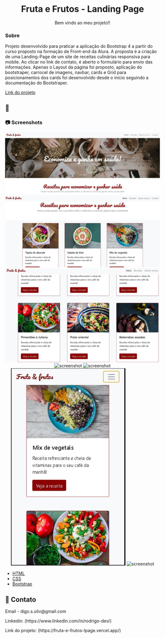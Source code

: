  <div align="center">
<!--   <img src="public/red-flag.png" alt="logo" width="200" height="auto" /> -->
  <h1>Fruta e Frutos - Landing Page</h1>
  
  <p>
    Bem vindo ao meu projeto!! 
  </p>
</div> 
  
  ### Sobre
  
  Projeto desenvolvido para praticar a aplicação do Bootstrap 4 a partir do curso proposto na formação de Front-end da Alura. 
  A proposta é a criação de uma Landing-Page de um site de receitas culinárias responsiva para mobile. Ao clicar no link de contato, é aberto o formulário para envio das informações.
  Apenas o Layout da página foi proposto,
  aplicação do bootstraper, carrocel de imagens, navbar, cards e Grid para posicionamentos dos cards foi desenvolvido desde o início seguindo 
  a documentação do Bootstraper.


    

  
  <a href="https://fruta-e-frutos-lpage.vercel.app/">Link do projeto</a>
<br />
  

<!-- About the Project -->
## :star2:


<!-- Screenshots -->
### :camera: Screenshots


<div align="center"> 
  <img src="https://raw.githubusercontent.com/Rdoliv-19/fruta-e-frutos-lpage/master/src/Cabe%C3%A7alho.JPG" alt="screenshot"/>
  
  <img src="https://raw.githubusercontent.com/Rdoliv-19/fruta-e-frutos-lpage/master/src/In%C3%ADcio%20conte%C3%BAdo%20principal.JPG" alt="screenshot" />
  
  <img src="https://raw.githubusercontent.com/Rdoliv-19/fruta-e-frutos-lpage/master/src/Receitas.JPG" alt="screenshot" />
  
  <img src="https://raw.githubusercontent.com/Rdoliv-19/fruta-e-frutos-lpage/master/src/Formul%C3%A1rio%20contato.JPG" alt="screenshot" />
  
  <img src="https://raw.githubusercontent.com/Rdoliv-19/fruta-e-frutos-lpage/master/src/Responsivo%20in%C3%ADcio.JPG" alt="screenshot" />
  
  <img src="https://raw.githubusercontent.com/Rdoliv-19/fruta-e-frutos-lpage/master/src/Responsivo%20conteudo%20principal.JPG" alt="screenshot" />
  
  <img src="https://raw.githubusercontent.com/Rdoliv-19/fruta-e-frutos-lpage/master/src/Formul%C3%A1rio%20responsivo.JPG" alt="screenshot" />
</div>


<!-- TechStack -->

  <ul>
    <li><a href="https://developer.mozilla.org/pt-BR/docs/Web/HTML">HTML</a></li>
    <li><a href="https://developer.mozilla.org/pt-BR/docs/Web/CSS/">CSS</a></li>
    <li><a href="https://getbootstrap.com/docs/4.6/getting-started/introduction/">Bootstrap</a></li>
   
  </ul>

<!-- Contato -->
## :handshake: Contato

<p>Email -  digo.s.oliv@gmail.com</p>

<p>Linkedin: (https://www.linkedin.com/in/rodrigo-dev/)</p>

<p>Link do projeto: (https://fruta-e-frutos-lpage.vercel.app/)</p>


